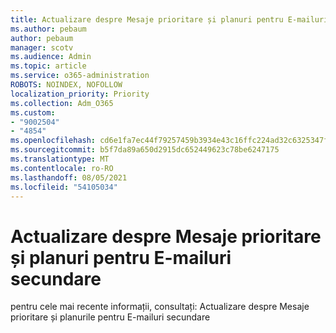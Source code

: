 ```yaml
---
title: Actualizare despre Mesaje prioritare și planuri pentru E-mailuri secundare
ms.author: pebaum
author: pebaum
manager: scotv
ms.audience: Admin
ms.topic: article
ms.service: o365-administration
ROBOTS: NOINDEX, NOFOLLOW
localization_priority: Priority
ms.collection: Adm_O365
ms.custom:
- "9002504"
- "4854"
ms.openlocfilehash: cd6e1fa7ec44f79257459b3934e43c16ffc224ad32c6325347fd7fb4a19e5312
ms.sourcegitcommit: b5f7da89a650d2915dc652449623c78be6247175
ms.translationtype: MT
ms.contentlocale: ro-RO
ms.lasthandoff: 08/05/2021
ms.locfileid: "54105034"
---
```

# <a name="update-on-focused-inbox-and-our-plans-for-clutter"></a>Actualizare despre Mesaje prioritare și planuri pentru E-mailuri secundare

pentru cele mai recente informații, consultați: Actualizare despre Mesaje prioritare și planurile pentru E-mailuri secundare
